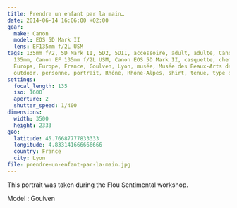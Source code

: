 ```yaml
---
title: Prendre un enfant par la main…
date: 2014-06-14 16:06:00 +02:00
gear:
  make: Canon
  model: EOS 5D Mark II
  lens: EF135mm f/2L USM
tags: 135mm f/2, 5D Mark II, 5D2, 5DII, accessoire, adult, adulte, Canon, Canon
  135mm, Canon EF 135mm f/2L USM, Canon EOS 5D Mark II, casquette, chemise,
  Europa, Europe, France, Goulven, Lyon, musée, Musée des Beaux-Arts de Lyon,
  outdoor, personne, portrait, Rhône, Rhône-Alpes, shirt, tenue, type de photo
settings:
  focal_length: 135
  iso: 1600
  aperture: 2
  shutter_speed: 1/400
dimensions:
  width: 3500
  height: 2333
geo:
  latitude: 45.76687777833333
  longitude: 4.833141666666666
  country: France
  city: Lyon
file: prendre-un-enfant-par-la-main.jpg
---
```


This portrait was taken during the Flou Sentimental workshop.

Model : Goulven
